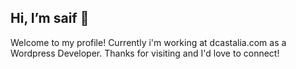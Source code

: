 ## Hi, I’m saif 👋
Welcome to my profile! Currently i'm working at dcastalia.com as a Wordpress Developer. Thanks for visiting and I'd love to connect!
